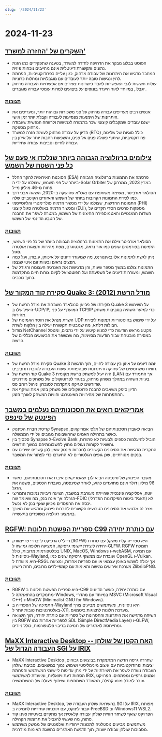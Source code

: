 ```yaml
---
slug: '/2024/11/23'
---
```


# 2024-11-23

## [השקרים של 'החזרה למשרד'](https://blog.avas.space/rto/)

- הפוסט בבלוג מבקר את הדחיפה לחזרה למשרד, בטענה שתפקידים כמו הזנת נתונים ותקשורת דיגיטלית אינם מחייבים נוכחות פיזית.
- המחבר מדגיש את היתרונות של עבודה מרחוק, כגון עלייה בפרודוקטיביות, הפחתת לחץ ונגישות טובה יותר לעובדים עם מוגבלויות ומחלות כרוניות.
- עולות חששות לגבי האפשרות לאבד כישרונות צעירים אם אפשרויות העבודה מרחוק יוגבלו, במיוחד לאור היעדר בונוסים על ביצועים למרות עומסי עבודה מוגברים.

### [תגובות](https://news.ycombinator.com/item?id=42221623)

- אנשים רבים מעדיפים עבודה מרחוק על פני משכורות גבוהות יותר, ומעריכים את היתרונות של הימנעות מנסיעות לעבודה וקבלת יותר זמן אישי.
- ישנם עובדים שמקבלים קיצוצי שכר בתמורה לגמישות ולרווחה הנפשית שעבודה מרחוק מספקת.
- הדיון על עבודה מרחוק לעומת חזרה למשרד (RTO) כולל סוגיות של שליטה, פרודוקטיביות, שיתוף פעולה פנים אל פנים, והשפעות רחבות יותר על איזון בין עבודה לחיים וסביבות עבודה עתידיות.

## [צילומים ברזולוציה הגבוהה ביותר שנלכדו אי פעם של כל פני השטח של השמש](https://www.smithsonianmag.com/smart-news/check-out-the-highest-resolution-images-ever-captured-of-the-suns-entire-surface-180985518/)

- הסוכנות האירופית לחקר החלל (ESA) פרסמה את התמונות ברזולוציה הגבוהה ביותר של פני השמש, שצולמו על ידי ה-Solar Orbiter במרץ 2023, ממרחק של פחות מ-46 מיליון מייל.
- הסולאר אורביטר, משימה משותפת עם נאס"א שהושקה ב-2020, השיגה אבני דרך כמו לכידת התמונות הקרובות ביותר של השמש והאזורים הקוטביים שלה.
- התמונות החדשות, שצולמו על ידי מכשיר הדמיה פולרימטרי והליוסייסמי (PHI) ומכשיר הדמיה באולטרה סגול קיצוני (EUI), מספקות פרטים חסרי תקדים על השדות המגנטיים והאטמוספירה החיצונית של השמש, במטרה לשפר את ההבנה של הטבע הדינמי של השמש.

### [תגובות](https://news.ycombinator.com/item?id=42220155)

- הסולאר אורביטר צילם את התמונות ברזולוציה הגבוהה ביותר של כל פני השמש, הזמינות בפורמטים שונים כמו אור נראה, מגנטוגרם, מפת מהירות ותצוגות אולטרה סגול.
- ניתן לגשת לתמונות אלו באינטרנט, מה שמעורר דיונים על איכותן, עיבודן, ועל כמה חפצים נראים ובעיות זום איטי שנצפו.
- התמונות צולמו במשך מספר שעות, והן מדגישות את האנרגיה העצומה והגודל של השמש, ומעוררות דיונים על השפעתה ועל הפוטנציאל לקיום צורות חיים מתקדמות בתוך כוכבים.

## [סקירת קוד המקור של Quake 3: מודל הרשת (2012)](https://fabiensanglard.net/quake3/network.php)

- סקירתו של פביאן סנגלארד משבחת את מודל הרשת של Quake 3 על השימוש היעיל שלו ב-UDP/IP, המועדף על פני TCP/IP כדי למזער השהיה בסביבות משחק מהירות.
- השרת מנהל את חוסר האמינות של UDP על ידי שימוש בהיסטוריות תמונות ליצירת חבילות דלתא, מה שמבטיח תקשורת יעילה בין הלקוח לשרת.
- מודול NetChannel מקטע מראש הודעות כדי למנוע קיטוע על ידי נתבים, ומטפל במסירה מובטחת עבור הודעות מסוימות, מה שמשפר את הביצועים הכלליים של הרשת.

### [תגובות](https://news.ycombinator.com/item?id=42218532)

- סקירת מודל הרשת של Quake 3 יזמה דיונים על איזון בין עבודה לחיים, תוך הדגשת חוויות משתמשים של שחיקה והיתרונות שבהפחתת שעות העבודה לטובת תחביבים.
- קוד הרשת של Quake 3 היה יעיל למשחק ברשת מקומית (LAN) אך התמודד עם בעיות השהיה במהלך משחק מרחוק, בניגוד לפרוטוקולים של משחקים מודרניים שדורשים לוגיקה מתקדמת לסנכרון וניהול רוחב פס.
- הדיון סיפק משאבים להבנת פרוטוקולים של משחק בזמן אמת ושיקף את ההתפתחות של מהירויות האינטרנט וחוויות המשחק לאורך הזמן.

## [אמריקאים רואים את חסכונותיהם נעלמים במשבר הפינטק של סינפס](https://www.cnbc.com/2024/11/22/synapse-bankruptcy-thousands-of-americans-see-their-savings-vanish.html)

- קריסת חברת הפינטק Synapse הביאה לאובדן חסכונותיהם של אלפי אמריקאים, כאשר בתחילה האמינו שהחשבונות מגובים על ידי הממשלה.
- סכסוך בין Synapse ל-Evolve Bank הוביל להיעלמות כספים ולבעיות לא פתורות, והשאיר לקוחות נעולים מחוץ לחשבונותיהם במשך חודשים.
- התקרית מדגישה את הסיכונים הקשורים לחברות פינטק שאין להן קשרים ישירים עם בנקים מסורתיים, שכן גופים רגולטוריים לא התערבו כדי לפתור את המשבר.

### [תגובות](https://news.ycombinator.com/item?id=42219407)

- משבר הפינטק של סינפסה הביא לכך שאמריקאים איבדו את חסכונותיהם, כאשר 96 מיליון דולר אינם מתועדים כרגע, לאחר שסינפסה, מעבדת הכספים, פשטה את הרגל.
- יוטה, אפליקציה פיננסית שהייתה מעורבת במשבר, הציעה ריביות נמוכות ותמריצי הגרלה אך אינה בנק, מה שאומר שה-FDIC (תאגיד ביטוח הפיקדונות הפדרלי) לא יכסה את ההפסדים מכיוון שאף בנק לא נכשל.
- מצב זה מדגיש את הסיכונים הטבועים הקשורים לחברות פינטק ומדגיש את הצורך באמצעי רגולציה משופרים בתעשייה.

## [RGFW: ספריית הפשטת חלונות C99 עם כותרת יחידה](https://github.com/ColleagueRiley/RGFW)

- ריילי'ס גרפיקס לייבררי פריימוורק (RGFW) היא ספרייה קלת משקל עם כותרת יחידה ליצירת יישומי גרפיקה, המציעה חלופה גמישה ל-GLFW. RGFW תומכת בפלטפורמות מרובות, כולל UNIX, MacOS, Windows ו-webASM, עם תמיכה ניסיונית ל-Wayland, ועובדת עם ממשקי גרפיקה שונים כמו OpenGL ו-Vulkan. היא מיועדת ל-RSGL אך יכולה לשמש באופן עצמאי או עם ספריות אחרות, ומציעה מערכת אירועים גמישה ותאימות עם קומפיילרים מרובים, תחת רישיון Zlib/libPNG.

### [תגובות](https://news.ycombinator.com/item?id=42217535)

- RGFW היא ספריית הפשטת חלונות ב-C99 עם כותרת יחידה, כאשר הדיונים מתמקדים בהתאמתה ל-Windows, במיוחד עם מהדרי MSVC (Microsoft Visual C++) ו-MinGW (Minimalist GNU for Windows).
- התמיכה של הספרייה ב-Wayland היא ניסיונית, ומשתמשים מביעים צורך באלטרנטיבות טובות יותר ל-X11, מערכת חלונות לתצוגות ביטמאפ.
- השיחה מדגישה את היתרונות והחסרונות של ספריות עם כותרת יחידה, תוך השוואה בין RGFW לספריות אחרות כמו SDL (Simple DirectMedia Layer) ו-GLFW, ומתייחסת לאתגרים של תמיכה בריבוי פלטפורמות, כולל ניידים.

## [MaXX Interactive Desktop -- האח הקטן של שולחן העבודה הגדול של SGI על IRIX](https://docs.maxxinteractive.com/)

- MaXX Interactive Desktop שחררה גרסה חדשה המתמקדת בביצועים גבוהים, יציבות ופרודוקטיביות עם עיצוב מינימליסטי ושימוש נמוך במשאבים. סביבת שולחן העבודה נועדה לשפר את היצירתיות על ידי מתן עדיפות ליישומי המשתמש והפחתת הסחות דעת ויזואליות, ומיועדת למשתמשי IRIX, אמנים גרפיים ומפתחים. הפרויקט עובר למודל מונע קהילה, המעודד השתתפות ושיתוף פעולה של המשתמשים.

### [תגובות](https://news.ycombinator.com/item?id=42218184)

- MaXX Interactive Desktop, בהשראת שולחן העבודה של SGI על IRIX, מפותח עבור לינוקס, עם תוכניות עתידיות לתמיכה ב-FreeBSD וב-Windows11 WSL2.
- הפרויקט שואף לשחזר חוויית שולחן עבודה קלאסית אך מתקדם באיטיות ואינו קוד פתוח, מה שעשוי להגביל את תרומות הקהילה.
- משתמשים מביעים נוסטלגיה לתכונות ייחודיות ואלמנטים של ממשק משתמש מסביבות שולחן עבודה ישנות, תוך הדגשת האתגרים בהשגת תאימות מודרנית.

<head>
  <meta property="og:title" content="השקרים של 'החזרה למשרד'" />
  <meta property="og:type" content="website" />
  <meta property="og:image" content="https://og.cho.sh/api/og/?title=%D7%94%D7%A9%D7%A7%D7%A8%D7%99%D7%9D%20%D7%A9%D7%9C%20'%D7%94%D7%97%D7%96%D7%A8%D7%94%20%D7%9C%D7%9E%D7%A9%D7%A8%D7%93'&subheading=%D7%99%D7%95%D7%9D%20%D7%A9%D7%91%D7%AA%2C%2023%20%D7%91%D7%A0%D7%95%D7%91%D7%9E%D7%91%D7%A8%202024%3A%20%D7%A1%D7%99%D7%9B%D7%95%D7%9D%20%D7%97%D7%93%D7%A9%D7%95%D7%AA%20Hacker" />
</head>

